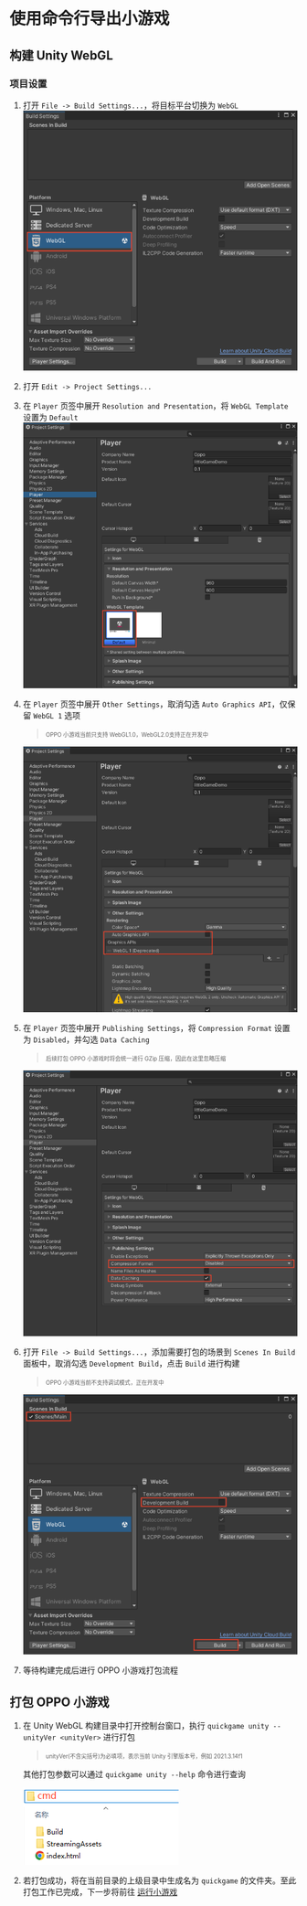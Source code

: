 # 使用命令行导出小游戏

## 构建 Unity WebGL

### 项目设置

1. 打开 `File -> Build Settings...`，将目标平台切换为 `WebGL`
![UnityPlatform](image/UnityPlatform.png)

2. 打开 `Edit -> Project Settings...`

3. 在 `Player` 页签中展开 `Resolution and Presentation`，将 `WebGL Template` 设置为 `Default`
![UnityWebGLTemplate](image/UnityWebGLTemplate.png)

4. 在 `Player` 页签中展开 `Other Settings`，取消勾选 `Auto Graphics API`，仅保留 `WebGL 1` 选项
    > <span style="font-size:0.7em">OPPO 小游戏当前只支持 WebGL1.0，WebGL2.0支持正在开发中</span>

    ![UnityGraphicsAPI](image/UnityGraphicsAPI.png)

5. 在 `Player` 页签中展开 `Publishing Settings`，将 `Compression Format` 设置为 `Disabled`，并勾选 `Data Caching`
    > <span style="font-size:0.7em">后续打包 OPPO 小游戏时将会统一进行 GZip 压缩，因此在这里忽略压缩</span>

    ![UnityPublishCompression](image/UnityPublishCompression.png)

6. 打开 `File -> Build Settings...`，添加需要打包的场景到 `Scenes In Build` 面板中，取消勾选 `Development Build`，点击 `Build` 进行构建
    > <span style="font-size:0.7em">OPPO 小游戏当前不支持调试模式，正在开发中</span>

    ![UnityBuild](image/UnityBuild.png)

7. 等待构建完成后进行 OPPO 小游戏打包流程

## 打包 OPPO 小游戏

1. 在 Unity WebGL 构建目录中打开控制台窗口，执行 `quickgame unity --unityVer <unityVer>` 进行打包
    > <span style="font-size:0.7em">unityVer(不含尖括号)为必填项，表示当前 Unity 引擎版本号，例如 2021.3.14f1</span>

    其他打包参数可以通过 `quickgame unity --help` 命令进行查询

    ![OpenCMD](image/OpenCMD.png)

2. 若打包成功，将在当前目录的上级目录中生成名为 `quickgame` 的文件夹。至此打包工作已完成，下一步将前往 [运行小游戏](RunQuickGame.md)
